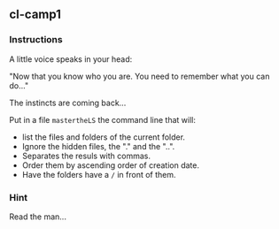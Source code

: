 ## cl-camp1

### Instructions

A little voice speaks in your head:

"Now that you know who you are. You need to remember what you can do..."

The instincts are coming back...

Put in a file `mastertheLS` the command line that will:

-   list the files and folders of the current folder.
-   Ignore the hidden files, the "." and the "..".
-   Separates the resuls with commas.
-   Order them by ascending order of creation date.
-   Have the folders have a `/` in front of them.

### Hint

Read the man...
